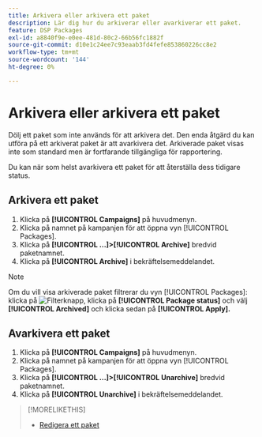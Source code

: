 ```yaml
---
title: Arkivera eller arkivera ett paket
description: Lär dig hur du arkiverar eller avarkiverar ett paket.
feature: DSP Packages
exl-id: a8840f9e-e0ee-481d-80c2-66b56fc1882f
source-git-commit: d10e1c24ee7c93eaab3fd4fefe853860226cc8e2
workflow-type: tm+mt
source-wordcount: '144'
ht-degree: 0%

---
```


# Arkivera eller arkivera ett paket

Dölj ett paket som inte används för att arkivera det. Den enda åtgärd du kan utföra på ett arkiverat paket är att avarkivera det. Arkiverade paket visas inte som standard men är fortfarande tillgängliga för rapportering.

Du kan när som helst avarkivera ett paket för att återställa dess tidigare status.

## Arkivera ett paket

1. Klicka på **[!UICONTROL Campaigns]** på huvudmenyn.
1. Klicka på namnet på kampanjen för att öppna vyn [!UICONTROL Packages].
1. Klicka på **[!UICONTROL ...]>[!UICONTROL Archive]** bredvid paketnamnet.
1. Klicka på **[!UICONTROL Archive]** i bekräftelsemeddelandet.

>[!NOTE]
>
>Om du vill visa arkiverade paket filtrerar du vyn [!UICONTROL Packages]: klicka på ![Filterknapp](/help/dsp/assets/filter.png), klicka på **[!UICONTROL Package status]** och välj **[!UICONTROL Archived]** och klicka sedan på **[!UICONTROL Apply].**

## Avarkivera ett paket

1. Klicka på **[!UICONTROL Campaigns]** på huvudmenyn.
1. Klicka på namnet på kampanjen för att öppna vyn [!UICONTROL Packages].
1. Klicka på **[!UICONTROL ...]>[!UICONTROL Unarchive]** bredvid paketnamnet.
1. Klicka på **[!UICONTROL Unarchive]** i bekräftelsemeddelandet.

>[!MORELIKETHIS]
>
>* [Redigera ett paket](package-edit.md)

